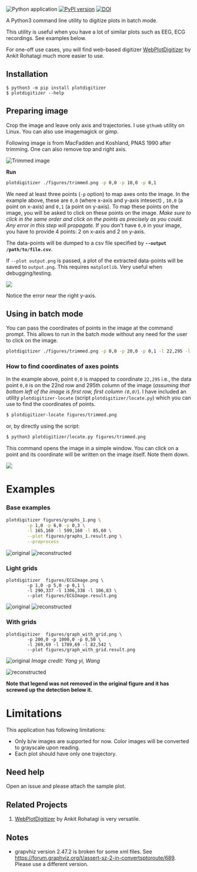 ![Python application](https://github.com/eftalgezer/SimplePlotDigitizer/workflows/Python%20app/badge.svg) [![PyPI version](https://badge.fury.io/py/PlotScanner.svg)](https://badge.fury.io/py/PlotScanner) [![DOI](https://zenodo.org/badge/140683649.svg)](https://zenodo.org/badge/latestdoi/140683649)

A Python3 command line utility to digitize plots in batch mode.

This utility is useful when you have a lot of similar plots such as EEG, ECG recordings. See examples below.

For one-off use cases, you will find web-based digitizer [WebPlotDigitizer](https://automeris.io/WebPlotDigitizer/) 
by Ankit Rohatagi much more easier to use.

## Installation

```
$ python3 -m pip install plotdigitizer
$ plotdigitizer --help
```

## Preparing image

Crop the image and leave only axis and trajectories. I use
`gthumb` utility on Linux. You can also use imagemagick or gimp.

Following image is from MacFadden and Koshland, PNAS 1990 after trimming. One
can also remove top and right axis.

![Trimmed image](./figures/trimmed.png)

__Run__

```bash
plotdigitizer ./figures/trimmed.png -p 0,0 -p 10,0 -p 0,1
```

We need at least three points (`-p` option) to map axes onto the image.  In the example
above, these are `0,0` (where x-axis and y-axis intesect) , `10,0` (a point on
x-axis) and `0,1` (a point on y-axis). To map these points on the image, you
will be asked to click on these points on the image. _Make sure to click in
the same order and click on the points as precisely as you could. Any error in
this step will propagate._ If you don't have `0,0` in your image, you have to provide
4 points: 2 on x-axis and 2 on y-axis.

The data-points will be dumped to a csv file specified by __`--output
/path/to/file.csv`__.

If `--plot output.png` is passed, a plot of the extracted data-points will be
saved to `output.png`. This requires `matplotlib`. Very useful when debugging/testing.

![](./figures/traj.png)

Notice the error near the right y-axis.

## Using in batch mode

You can pass the coordinates of points in the image at the command prompt.
This allows to run in the batch mode without any need for the user to click on
the image.

```bash
plotdigitizer ./figures/trimmed.png -p 0,0 -p 20,0 -p 0,1 -l 22,295 -l 142,295 -l 22,215 --plot output.png
```

### How to find coordinates of axes points

In the example above, point `0,0` is mapped to coordinate `22,295` i.e., the
data point `0,0` is on the 22nd row and 295th column of the image (_assuming that bottom left
of the image is first row, first column `(0,0)`_). I have included an utility
`plotdigitizer-locate` (script `plotdigitizer/locate.py`) which you can use to
find the coordinates of points.


```bash
$ plotdigitizer-locate figures/trimmed.png
```

or, by directly using the script:

```bash
$ python3 plotdigitizer/locate.py figures/trimmed.png
```

This command opens the image in a simple window. You can click on a point and
its coordinate will be written on the image itself. Note them down.

![](./figures/trimmed_locate.png)


# Examples


### Base examples

```bash
plotdigitizer figures/graphs_1.png \
		-p 1,0 -p 6,0 -p 0,3 \
		-l 165,160 -l 599,160 -l 85,60 \
		--plot figures/graphs_1.result.png \
		--preprocess
```

![original](./figures/graphs_1.png)
![reconstructed](./figures/graphs_1.result.png)

### Light grids

```
plotdigitizer  figures/ECGImage.png \
		-p 1,0 -p 5,0 -p 0,1 \
        -l 290,337 -l 1306,338 -l 106,83 \
		--plot figures/ECGImage.result.png
```

![original](./figures/ECGImage.png)
![reconstructed](./figures/ECGImage.result.png)

### With grids

```
plotdigitizer  figures/graph_with_grid.png \
		-p 200,0 -p 1000,0 -p 0,50 \
        -l 269,69 -l 1789,69 -l 82,542 \
		--plot figures/graph_with_grid.result.png
```

![original](./figures/graph_with_grid.png)
_Image credit: Yang yi, Wang_

![reconstructed](./figures/graph_with_grid.result.png)

__Note that legend was not removed in the original figure and it has screwed up
the detection below it.__

# Limitations

This application has following limitations:

- Only b/w images are supported for now. Color images will be converted to grayscale upon reading.
- Each plot should have only one trajectory.

## Need help

Open an issue and please attach the sample plot.

## Related Projects

1.  [WebPlotDigitizer](https://automeris.io/WebPlotDigitizer/) by Ankit
Rohatagi is very versatile.


## Notes

- grapvhiz version 2.47.2 is broken for some xml files. See
<https://forum.graphviz.org/t/assert-sz-2-in-convertsptoroute/689>. Please use a
different version.
